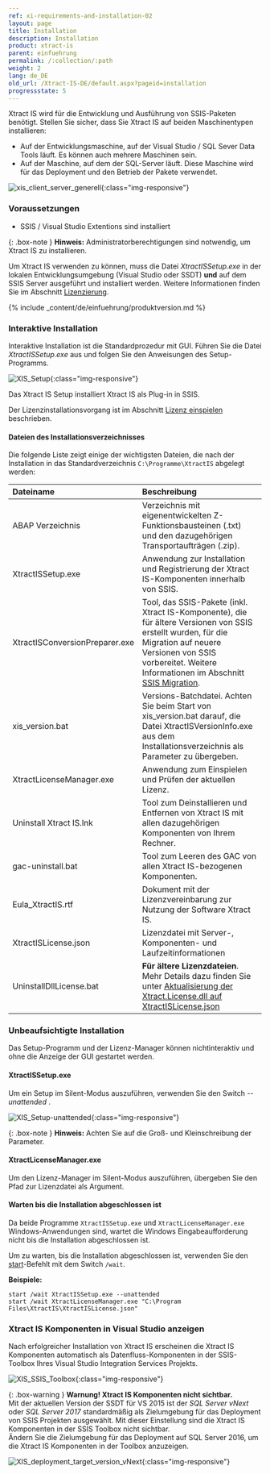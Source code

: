 ```yaml
---
ref: xi-requirements-and-installation-02
layout: page
title: Installation
description: Installation
product: xtract-is
parent: einfuehrung
permalink: /:collection/:path
weight: 2
lang: de_DE
old_url: /Xtract-IS-DE/default.aspx?pageid=installation
progressstate: 5
---
```


Xtract IS wird für die Entwicklung und Ausführung von SSIS-Paketen benötigt. 
Stellen Sie sicher, dass Sie Xtract IS auf beiden Maschinentypen installieren:
- Auf der Entwicklungsmaschine, auf der Visual Studio / SQL Sever Data Tools läuft. Es können auch mehrere Maschinen sein.
- Auf der Maschine, auf dem der SQL-Server läuft. Diese Maschine wird für das Deployment und den Betrieb der Pakete verwendet.


![xis_client_server_generell](/img/content/xis/client_server_architektur_xis_generell.png){:class="img-responsive"}


### Voraussetzungen

- SSIS / Visual Studio Extentions sind installiert

{: .box-note }
**Hinweis:** Administratorberechtigungen sind notwendig, um Xtract IS zu installieren.

Um Xtract IS verwenden zu können, muss die Datei  *XtractISSetup.exe* in der lokalen Entwicklungsumgebung (Visual Studio oder SSDT)
**und** auf dem  SSIS Server ausgeführt und installiert werden. Weitere Informationen finden Sie im Abschnitt [Lizenzierung](./lizenz-einspielen).


{% include _content/de/einfuehrung/produktversion.md %}	

### Interaktive Installation

Interaktive Installation ist die Standardprozedur mit GUI. Führen Sie die Datei *XtractISSetup.exe* aus und folgen Sie den Anweisungen des Setup-Programms. 

![XIS_Setup](/img/content/xis/xis_setup-exe.png){:class="img-responsive"}

Das Xtract IS Setup installiert Xtract IS als Plug-in in SSIS.

Der Lizenzinstallationsvorgang ist im Abschnitt [Lizenz einspielen](./lizenz-einspielen#installation-der-xtract-is-lizenz---xtractislicensejson) beschrieben.

#### Dateien des Installationsverzeichnisses

Die folgende Liste zeigt einige der wichtigsten Dateien, die nach der Installation in das Standardverzeichnis ``C:\Programme\XtractIS`` abgelegt werden:

|Dateiname | Beschreibung |
|:----|:---|
| ABAP Verzeichnis | Verzeichnis mit eigenentwickelten Z-Funktionsbausteinen (.txt) und den dazugehörigen Transportaufträgen (.zip).|
| XtractISSetup.exe | Anwendung zur Installation und Registrierung der Xtract IS-Komponenten innerhalb von SSIS.|
| XtractISConversionPreparer.exe | Tool, das SSIS-Pakete (inkl. Xtract IS-Komponente), die für ältere Versionen von SSIS erstellt wurden, für die Migration auf neuere Versionen von SSIS vorbereitet. Weitere Informationen im Abschnitt [SSIS Migration](./ssis-migration).|
|xis_version.bat | Versions-Batchdatei. Achten Sie beim Start von xis_version.bat darauf, die Datei XtractISVersionInfo.exe aus dem Installationsverzeichnis als Parameter zu übergeben.|
| XtractLicenseManager.exe | Anwendung zum Einspielen und Prüfen der aktuellen Lizenz. |
|Uninstall Xtract IS.lnk| Tool zum Deinstallieren und Entfernen von Xtract IS mit allen dazugehörigen Komponenten von Ihrem Rechner. |
| gac-uninstall.bat | Tool zum Leeren des GAC von allen Xtract IS-bezogenen Komponenten.|
| Eula_XtractIS.rtf | Dokument mit der Lizenzvereinbarung zur Nutzung der Software Xtract IS.|
|XtractISLicense.json| Lizenzdatei mit Server-, Komponenten-  und Laufzeitinformationen|
| UninstallDllLicense.bat| **Für ältere Lizenzdateien**. Mehr Details dazu finden Sie unter [Aktualisierung der Xtract.License.dll auf XtractISLicense.json](./lizenz-einspielen#aktualisierung-der-xtractlicensedll-auf-xtractislicensejson)|



### Unbeaufsichtigte Installation 

Das Setup-Programm und der Lizenz-Manager können nichtinteraktiv und ohne die Anzeige der GUI gestartet werden. 

#### XtractISSetup.exe
Um ein Setup im Silent-Modus auszuführen, verwenden Sie den Switch *--unattended* . <br>

![XIS_Setup-unattended](/img/content/xis/cmd-unattended-switch.png){:class="img-responsive"}

{: .box-note }
**Hinweis:** Achten Sie auf die Groß- und Kleinschreibung der Parameter. 

#### XtractLicenseManager.exe
Um den Lizenz-Manager im Silent-Modus auszuführen, übergeben Sie den Pfad zur Lizenzdatei als Argument.

#### Warten bis die Installation abgeschlossen ist
Da beide Programme `XtractISSetup.exe` und `XtractLicenseManager.exe` Windows-Anwendungen sind, wartet die Windows Eingabeaufforderung nicht bis die Installation abgeschlossen ist. 

Um zu warten, bis die Installation abgeschlossen ist, verwenden Sie den [start](https://docs.microsoft.com/en-us/windows-server/administration/windows-commands/start)-Befehlt mit dem Switch `/wait`.

**Beispiele:**
```
start /wait XtractISSetup.exe --unattended
start /wait XtractLicenseManager.exe "C:\Program Files\XtractIS\XtractISLicense.json"
```

### Xtract IS Komponenten in Visual Studio anzeigen
Nach erfolgreicher Installation von Xtract IS erscheinen die Xtract IS Komponenten automatisch als Datenfluss-Komponenten in der SSIS-Toolbox Ihres Visual Studio Integration Services Projekts.

![XIS_SSIS_Toolbox](/img/content/XIS_SSIS_Toolbox.png){:class="img-responsive"}

{: .box-warning }
**Warnung! Xtract IS Komponenten nicht sichtbar.**<br> Mit der aktuellen Version der SSDT für VS 2015 ist der *SQL Server vNext* oder *SQL Server 2017* standardmäßig als Zielumgebung für das Deployment von SSIS Projekten ausgewählt. Mit dieser Einstellung sind die Xtract IS Komponenten in der SSIS Toolbox nicht sichtbar. <br> Ändern Sie die Zielumgebung für das Deployment auf SQL Server 2016, um die Xtract IS Komponenten in der Toolbox anzuzeigen.

![XIS_deployment_target_version_vNext](/img/content/VS_Deployment_Target.png){:class="img-responsive"}




